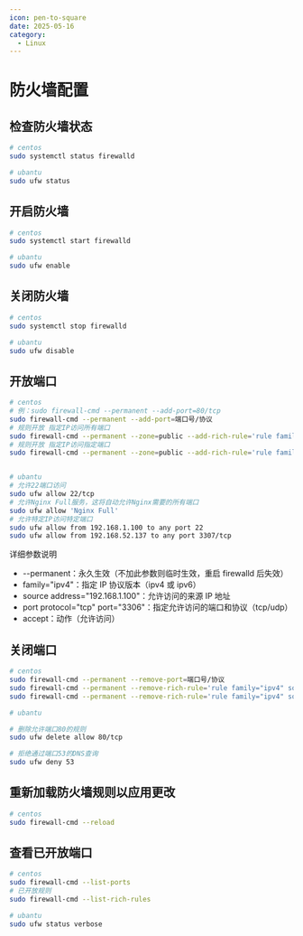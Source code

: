 ```yaml
---
icon: pen-to-square
date: 2025-05-16
category:
  - Linux
---
```


# 防火墙配置

##  检查防火墙状态

```sh
# centos
sudo systemctl status firewalld

# ubantu
sudo ufw status
```

## 开启防火墙

```sh
# centos
sudo systemctl start firewalld

# ubantu
sudo ufw enable
```

## 关闭防火墙

```sh
# centos
sudo systemctl stop firewalld

# ubantu
sudo ufw disable
```

## 开放端口

```sh
# centos
# 例：sudo firewall-cmd --permanent --add-port=80/tcp
sudo firewall-cmd --permanent --add-port=端口号/协议
# 规则开放 指定IP访问所有端口
sudo firewall-cmd --permanent --zone=public --add-rich-rule='rule family="ipv4" source address="192.168.100.130" accept'
# 规则开放 指定IP访问指定端口
sudo firewall-cmd --permanent --zone=public --add-rich-rule='rule family="ipv4" source address="192.168.100.130" port protocol="tcp" port="22" accept'


# ubantu
# 允许22端口访问
sudo ufw allow 22/tcp
# 允许Nginx Full服务，这将自动允许Nginx需要的所有端口
sudo ufw allow 'Nginx Full'
# 允许特定IP访问特定端口
sudo ufw allow from 192.168.1.100 to any port 22
sudo ufw allow from 192.168.52.137 to any port 3307/tcp
```
详细参数说明
* --permanent：永久生效（不加此参数则临时生效，重启 firewalld 后失效）
* family="ipv4"：指定 IP 协议版本（ipv4 或 ipv6）
* source address="192.168.1.100"：允许访问的来源 IP 地址
* port protocol="tcp" port="3306"：指定允许访问的端口和协议（tcp/udp）
* accept：动作（允许访问）

## 关闭端口

```sh
# centos
sudo firewall-cmd --permanent --remove-port=端口号/协议
sudo firewall-cmd --permanent --remove-rich-rule='rule family="ipv4" source address="192.168.1.100" accept'
sudo firewall-cmd --permanent --remove-rich-rule='rule family="ipv4" source address="192.168.1.100" port protocol="tcp" port="3306" accept'

# ubantu

# 删除允许端口80的规则
sudo ufw delete allow 80/tcp

# 拒绝通过端口53的DNS查询
sudo ufw deny 53
```

## 重新加载防火墙规则以应用更改

```sh
# centos
sudo firewall-cmd --reload
```



## 查看已开放端口

```sh
# centos
sudo firewall-cmd --list-ports
# 已开放规则
sudo firewall-cmd --list-rich-rules

# ubantu
sudo ufw status verbose
```



